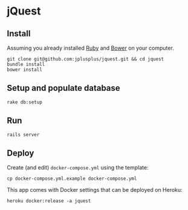 # jQuest

## Install

Assuming you already installed [Ruby] and [Bower] on your computer.

    git clone git@github.com:jplusplus/jquest.git && cd jquest
    bundle install
    bower install

## Setup and populate database

    rake db:setup

## Run

    rails server

## Deploy

Create (and edit) `docker-compose.yml` using the template:

    cp docker-compose.yml.example docker-compose.yml

This app comes with Docker settings that can be deployed on Heroku:

    heroku docker:release -a jquest



[Ruby]: https://www.ruby-lang.org/en/documentation/installation/
[Bower]: http://bower.io/#install-bower
